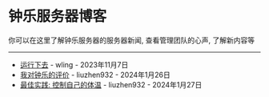 # 钟乐服务器博客

你可以在这里了解钟乐服务器的服务器新闻, 查看管理团队的心声, 了解新内容等

---

- [运行下去](run-forever) - wling - 2023年11月7日
- [我对钟乐的评价](server-review) - liuzhen932 - 2024年1月26日
- [最佳实践: 控制自己的体温](best-practice-temperature) - liuzhen932 - 2024年1月27日